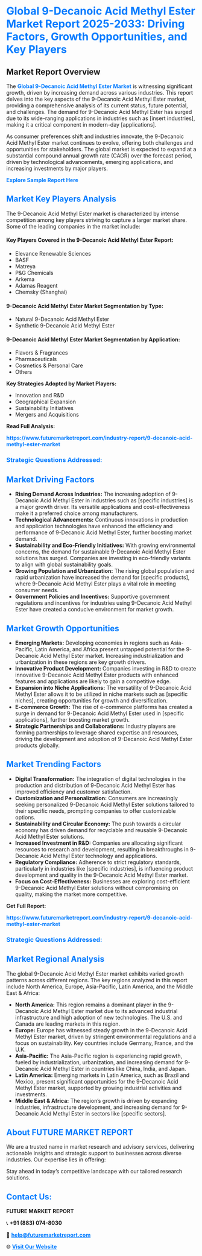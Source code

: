 <h1 style="color: #007BFF;">Global 9-Decanoic Acid Methyl Ester Market Report 2025-2033: Driving Factors, Growth Opportunities, and Key Players</h1>

<section id="overview">
<h2>Market Report Overview</h2>
<p>The <a href="https://www.futuremarketreport.com/industry-report/9-decanoic-acid-methyl-ester-market" style="color: #007BFF; text-decoration: none;"><strong>Global 9-Decanoic Acid Methyl Ester Market</strong></a> is witnessing significant growth, driven by increasing demand across various industries. This report delves into the key aspects of the 9-Decanoic Acid Methyl Ester market, providing a comprehensive analysis of its current status, future potential, and challenges. The demand for 9-Decanoic Acid Methyl Ester has surged due to its wide-ranging applications in industries such as [insert industries], making it a critical component in modern-day [applications].</p>
<p>As consumer preferences shift and industries innovate, the 9-Decanoic Acid Methyl Ester market continues to evolve, offering both challenges and opportunities for stakeholders. The global market is expected to expand at a substantial compound annual growth rate (CAGR) over the forecast period, driven by technological advancements, emerging applications, and increasing investments by major players.</p>
</section>

<section id="overview">
<p><a href="https://www.futuremarketreport.com/request-sample/reportId=88061" style="color: #007BFF; text-decoration: none;"><strong>Explore Sample Report Here</strong></a></p>
</section>

<section id="key-players">
<h2 style="color: #007BFF;">Market Key Players Analysis</h2>
<p>The 9-Decanoic Acid Methyl Ester market is characterized by intense competition among key players striving to capture a larger market share. Some of the leading companies in the market include:</p>
<h4>Key Players Covered in the 9-Decanoic Acid Methyl Ester Report:</h4>
<ul><li>Elevance Renewable Sciences</li><li>BASF</li><li>Matreya</li><li>P&amp;G Chemicals</li><li>Arkema</li><li>Adamas Reagent</li><li>Chemsky (Shanghai)</li></ul>
<h4>9-Decanoic Acid Methyl Ester Market Segmentation by Type:</h4>
<ul><li>Natural 9-Decanoic Acid Methyl Ester</li><li>Synthetic 9-Decanoic Acid Methyl Ester</li></ul>

<h4>9-Decanoic Acid Methyl Ester Market Segmentation by Application:</h4>
<ul><li>Flavors &amp; Fragrances</li><li>Pharmaceuticals</li><li>Cosmetics &amp; Personal Care</li><li>Others</li></ul>
<p><strong>Key Strategies Adopted by Market Players:</strong></p>
<ul>
<li>Innovation and R&D</li>
<li>Geographical Expansion</li>
<li>Sustainability Initiatives</li>
<li>Mergers and Acquisitions</li>
</ul>
</section>

<section>
<p><strong>Read Full Analysis: </strong></p><a href="https://www.futuremarketreport.com/industry-report/9-decanoic-acid-methyl-ester-market" style="color: #007BFF; text-decoration: none;"><strong>https://www.futuremarketreport.com/industry-report/9-decanoic-acid-methyl-ester-market</strong></a>
<h3 style="color: #007BFF;">Strategic Questions Addressed:</h3>
</section>

<section id="driving-factors">
<h2 style="color: #007BFF;">Market Driving Factors</h2>
<ul>
<li><strong>Rising Demand Across Industries:</strong> The increasing adoption of 9-Decanoic Acid Methyl Ester in industries such as [specific industries] is a major growth driver. Its versatile applications and cost-effectiveness make it a preferred choice among manufacturers.</li>
<li><strong>Technological Advancements:</strong> Continuous innovations in production and application technologies have enhanced the efficiency and performance of 9-Decanoic Acid Methyl Ester, further boosting market demand.</li>
<li><strong>Sustainability and Eco-Friendly Initiatives:</strong> With growing environmental concerns, the demand for sustainable 9-Decanoic Acid Methyl Ester solutions has surged. Companies are investing in eco-friendly variants to align with global sustainability goals.</li>
<li><strong>Growing Population and Urbanization:</strong> The rising global population and rapid urbanization have increased the demand for [specific products], where 9-Decanoic Acid Methyl Ester plays a vital role in meeting consumer needs.</li>
<li><strong>Government Policies and Incentives:</strong> Supportive government regulations and incentives for industries using 9-Decanoic Acid Methyl Ester have created a conducive environment for market growth.</li>
</ul>
</section>

<section id="growth-opportunities">
<h2 style="color: #007BFF;">Market Growth Opportunities</h2>
<ul>
<li><strong>Emerging Markets:</strong> Developing economies in regions such as Asia-Pacific, Latin America, and Africa present untapped potential for the 9-Decanoic Acid Methyl Ester market. Increasing industrialization and urbanization in these regions are key growth drivers.</li>
<li><strong>Innovative Product Development:</strong> Companies investing in R&D to create innovative 9-Decanoic Acid Methyl Ester products with enhanced features and applications are likely to gain a competitive edge.</li>
<li><strong>Expansion into Niche Applications:</strong> The versatility of 9-Decanoic Acid Methyl Ester allows it to be utilized in niche markets such as [specific niches], creating opportunities for growth and diversification.</li>
<li><strong>E-commerce Growth:</strong> The rise of e-commerce platforms has created a surge in demand for 9-Decanoic Acid Methyl Ester used in [specific applications], further boosting market growth.</li>
<li><strong>Strategic Partnerships and Collaborations:</strong> Industry players are forming partnerships to leverage shared expertise and resources, driving the development and adoption of 9-Decanoic Acid Methyl Ester products globally.</li>
</ul>
</section>

<section id="trending-factors">
<h2 style="color: #007BFF;">Market Trending Factors</h2>
<ul>
<li><strong>Digital Transformation:</strong> The integration of digital technologies in the production and distribution of 9-Decanoic Acid Methyl Ester has improved efficiency and customer satisfaction.</li>
<li><strong>Customization and Personalization:</strong> Consumers are increasingly seeking personalized 9-Decanoic Acid Methyl Ester solutions tailored to their specific needs, prompting companies to offer customizable options.</li>
<li><strong>Sustainability and Circular Economy:</strong> The push towards a circular economy has driven demand for recyclable and reusable 9-Decanoic Acid Methyl Ester solutions.</li>
<li><strong>Increased Investment in R&D:</strong> Companies are allocating significant resources to research and development, resulting in breakthroughs in 9-Decanoic Acid Methyl Ester technology and applications.</li>
<li><strong>Regulatory Compliance:</strong> Adherence to strict regulatory standards, particularly in industries like [specific industries], is influencing product development and quality in the 9-Decanoic Acid Methyl Ester market.</li>
<li><strong>Focus on Cost-Effectiveness:</strong> Businesses are exploring cost-efficient 9-Decanoic Acid Methyl Ester solutions without compromising on quality, making the market more competitive.</li>
</ul>
</section>

<section>
<p><strong>Get Full Report: </strong></p><a href="https://www.futuremarketreport.com/industry-report/9-decanoic-acid-methyl-ester-market" style="color: #007BFF; text-decoration: none;"><strong>https://www.futuremarketreport.com/industry-report/9-decanoic-acid-methyl-ester-market</strong></a>
<h3 style="color: #007BFF;">Strategic Questions Addressed:</h3>
</section>


<section id="regional-analysis">
<h2 style="color: #007BFF;">Market Regional Analysis</h2>
<p>The global 9-Decanoic Acid Methyl Ester market exhibits varied growth patterns across different regions. The key regions analyzed in this report include North America, Europe, Asia-Pacific, Latin America, and the Middle East & Africa:</p>
<ul>
<li><strong>North America:</strong> This region remains a dominant player in the 9-Decanoic Acid Methyl Ester market due to its advanced industrial infrastructure and high adoption of new technologies. The U.S. and Canada are leading markets in this region.</li>
<li><strong>Europe:</strong> Europe has witnessed steady growth in the 9-Decanoic Acid Methyl Ester market, driven by stringent environmental regulations and a focus on sustainability. Key countries include Germany, France, and the U.K.</li>
<li><strong>Asia-Pacific:</strong> The Asia-Pacific region is experiencing rapid growth, fueled by industrialization, urbanization, and increasing demand for 9-Decanoic Acid Methyl Ester in countries like China, India, and Japan.</li>
<li><strong>Latin America:</strong> Emerging markets in Latin America, such as Brazil and Mexico, present significant opportunities for the 9-Decanoic Acid Methyl Ester market, supported by growing industrial activities and investments.</li>
<li><strong>Middle East & Africa:</strong> The region’s growth is driven by expanding industries, infrastructure development, and increasing demand for 9-Decanoic Acid Methyl Ester in sectors like [specific sectors].</li>
</ul>
</section>

<footer>
<h2 style="color: #007BFF;">About FUTURE MARKET REPORT</h2>
<p>We are a trusted name in market research and advisory services, delivering actionable insights and strategic support to businesses across diverse industries. Our expertise lies in offering:</p>

<p>Stay ahead in today’s competitive landscape with our tailored research solutions.</p>

<h2 style="color: #007BFF;">Contact Us:</h2>
<p><strong>FUTURE MARKET REPORT</strong></p>
<p>📞 <strong>+91 (883) 074-8030</strong></p>
<p>📧 <strong><a href="mailto:help@futuremarketreport.com" style="color: #007BFF;">help@futuremarketreport.com</a></strong></p>
<p>🌐 <strong><a href="https://www.futuremarketreport.com/" style="color: #007BFF;">Visit Our Website</a></strong></p>
</footer>
